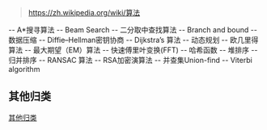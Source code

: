 
> https://zh.wikipedia.org/wiki/算法

-- A*搜寻算法
-- Beam Search
-- 二分取中查找算法
-- Branch and bound
-- 数据压缩
-- Diffie–Hellman密钥协商
-- Dijkstra’s 算法
-- 动态规划
-- 欧几里得算法
-- 最大期望（EM）算法
-- 快速傅里叶变换(FFT)
-- 哈希函数
-- 堆排序
-- 归并排序
-- RANSAC 算法
-- RSA加密演算法
-- 并查集Union-find
-- Viterbi algorithm


## 其他归类

[其他归类](https://github.com/rickgit/rickgit.github.io/blob/master/%E9%98%85%E8%AF%BB%E4%BB%A3%E7%A0%81/algorithm/%E8%AE%A1%E7%AE%97%E6%9C%BA%E7%9B%B8%E5%85%B3%E7%AE%97%E6%B3%95.md)